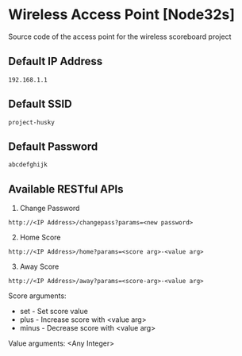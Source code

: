 # Wireless Access Point [Node32s]

Source code of the access point for the wireless scoreboard project

## Default IP Address

```
192.168.1.1
```

## Default SSID

```
project-husky
```

## Default Password

```
abcdefghijk
```

## Available RESTful APIs

1. Change Password

```
http://<IP Address>/changepass?params=<new password>
```

2. Home Score

```
http://<IP Address>/home?params=<score arg>-<value arg>
```

3. Away Score

```
http://<IP Address>/away?params=<score-arg>-<value arg>
```

Score arguments:

- set - Set score value
- plus - Increase score with \<value arg>
- minus - Decrease score with \<value arg>

Value arguments: \<Any Integer>
